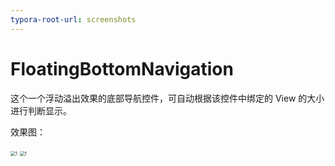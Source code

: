 ```yaml
---
typora-root-url: screenshots
---
```


# FloatingBottomNavigation

这个一个浮动溢出效果的底部导航控件，可自动根据该控件中绑定的 View 的大小进行判断显示。

效果图：

<img src="/1.gif" alt="1" style="zoom:50%;" />

<img src="/2.gif" alt="1" style="zoom:50%;" />

